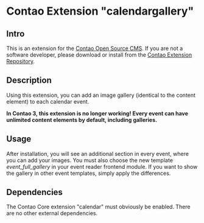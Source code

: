 
Contao Extension "calendargallery"
==================================


## Intro ##

This is an extension for the [Contao Open Source CMS][1]. If you are not a software developer, please download or install from the [Contao Extension Repository][2].


## Description ##

Using this extension, you can add an image gallery (identical to the content element) to each calendar event.

**In Contao 3, this extension is no longer working! Every event can have unlimited content elements by default, including galleries.**


## Usage ##

After installation, you will see an additional section in every event, where you can add your images. You must also choose the new template *event\_full\_gallery* in your event reader frontend module. If you want to show the gallery in other event templates, simply apply the differences.


## Dependencies ##

The Contao Core extension "calendar" must obviously be enabled. There are no other external dependencies.



[1]: http://contao.org/
[2]: http://contao.org/en/extension-list.html
